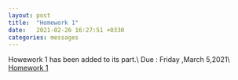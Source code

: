 ```yaml
---
layout: post
title:  "Homework 1"
date:   2021-02-26 16:27:51 +0330
categories: messages
---
```


Howework 1 has been added to its part.\\
Due : Friday ,March 5,2021\\
[Homework 1](https://kntu-ce.github.io/PG_AD/documents/AD_3992_HW1.pdf)